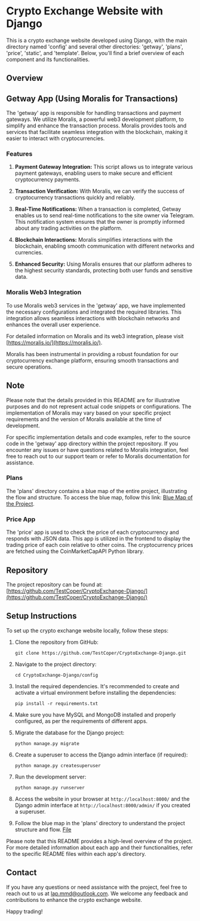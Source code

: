 # Crypto Exchange Website with Django

This is a crypto exchange website developed using Django, with the main directory named 'config' and several other directories: 'getway', 'plans', 'price', 'static', and 'template'. Below, you'll find a brief overview of each component and its functionalities.

## Overview

## Getway App (Using Moralis for Transactions)

The 'getway' app is responsible for handling transactions and payment gateways. We utilize Moralis, a powerful web3 development platform, to simplify and enhance the transaction process. Moralis provides tools and services that facilitate seamless integration with the blockchain, making it easier to interact with cryptocurrencies.

### Features

1. **Payment Gateway Integration:** This script allows us to integrate various payment gateways, enabling users to make secure and efficient cryptocurrency payments.

2. **Transaction Verification:** With Moralis, we can verify the success of cryptocurrency transactions quickly and reliably.

3. **Real-Time Notifications:** When a transaction is completed, Getway enables us to send real-time notifications to the site owner via Telegram. This notification system ensures that the owner is promptly informed about any trading activities on the platform.

4. **Blockchain Interactions:** Moralis simplifies interactions with the blockchain, enabling smooth communication with different networks and currencies.

5. **Enhanced Security:** Using Moralis ensures that our platform adheres to the highest security standards, protecting both user funds and sensitive data.

### Moralis Web3 Integration

To use Moralis web3 services in the 'getway' app, we have implemented the necessary configurations and integrated the required libraries. This integration allows seamless interactions with blockchain networks and enhances the overall user experience.

For detailed information on Moralis and its web3 integration, please visit [https://moralis.io/](https://moralis.io/).

Moralis has been instrumental in providing a robust foundation for our cryptocurrency exchange platform, ensuring smooth transactions and secure operations.

## Note

Please note that the details provided in this README are for illustrative purposes and do not represent actual code snippets or configurations. The implementation of Moralis may vary based on your specific project requirements and the version of Moralis available at the time of development.

For specific implementation details and code examples, refer to the source code in the 'getway' app directory within the project repository. If you encounter any issues or have questions related to Moralis integration, feel free to reach out to our support team or refer to Moralis documentation for assistance.

### Plans
The 'plans' directory contains a blue map of the entire project, illustrating the flow and structure. To access the blue map, follow this link: [Blue Map of the Project](/plans/swap.html).

### Price App
The 'price' app is used to check the price of each cryptocurrency and responds with JSON data. This app is utilized in the frontend to display the trading price of each coin relative to other coins. The cryptocurrency prices are fetched using the CoinMarketCapAPI Python library.

## Repository
The project repository can be found at: [https://github.com/TestCoper/CryptoExchange-Django/](https://github.com/TestCoper/CryptoExchange-Django/)

## Setup Instructions
To set up the crypto exchange website locally, follow these steps:

1. Clone the repository from GitHub:
   ```
   git clone https://github.com/TestCoper/CryptoExchange-Django.git
   ```

2. Navigate to the project directory:
   ```
   cd CryptoExchange-Django/config
   ```

3. Install the required dependencies. It's recommended to create and activate a virtual environment before installing the dependencies:
   ```
   pip install -r requirements.txt
   ```

4. Make sure you have MySQL and MongoDB installed and properly configured, as per the requirements of different apps.

5. Migrate the database for the Django project:
   ```
   python manage.py migrate
   ```

6. Create a superuser to access the Django admin interface (if required):
   ```
   python manage.py createsuperuser
   ```

7. Run the development server:
   ```
   python manage.py runserver
   ```

8. Access the website in your browser at `http://localhost:8000/` and the Django admin interface at `http://localhost:8000/admin/` if you created a superuser.

9. Follow the blue map in the 'plans' directory to understand the project structure and flow. [File](./plans/swap.html)

Please note that this README provides a high-level overview of the project. For more detailed information about each app and their functionalities, refer to the specific README files within each app's directory.

## Contact
If you have any questions or need assistance with the project, feel free to reach out to us at [lap.mmd@outlook.com](mailto:lap.mmd@outlook.com). We welcome any feedback and contributions to enhance the crypto exchange website.

Happy trading!
